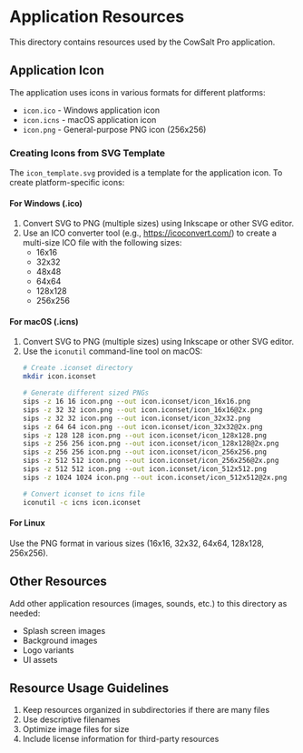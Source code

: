 # Application Resources

This directory contains resources used by the CowSalt Pro application.

## Application Icon

The application uses icons in various formats for different platforms:

- `icon.ico` - Windows application icon
- `icon.icns` - macOS application icon
- `icon.png` - General-purpose PNG icon (256x256)

### Creating Icons from SVG Template

The `icon_template.svg` provided is a template for the application icon. To create platform-specific icons:

#### For Windows (.ico)

1. Convert SVG to PNG (multiple sizes) using Inkscape or other SVG editor.
2. Use an ICO converter tool (e.g., https://icoconvert.com/) to create a multi-size ICO file with the following sizes:
   - 16x16
   - 32x32
   - 48x48
   - 64x64
   - 128x128
   - 256x256

#### For macOS (.icns)

1. Convert SVG to PNG (multiple sizes) using Inkscape or other SVG editor.
2. Use the `iconutil` command-line tool on macOS:
   ```bash
   # Create .iconset directory
   mkdir icon.iconset
   
   # Generate different sized PNGs
   sips -z 16 16 icon.png --out icon.iconset/icon_16x16.png
   sips -z 32 32 icon.png --out icon.iconset/icon_16x16@2x.png
   sips -z 32 32 icon.png --out icon.iconset/icon_32x32.png
   sips -z 64 64 icon.png --out icon.iconset/icon_32x32@2x.png
   sips -z 128 128 icon.png --out icon.iconset/icon_128x128.png
   sips -z 256 256 icon.png --out icon.iconset/icon_128x128@2x.png
   sips -z 256 256 icon.png --out icon.iconset/icon_256x256.png
   sips -z 512 512 icon.png --out icon.iconset/icon_256x256@2x.png
   sips -z 512 512 icon.png --out icon.iconset/icon_512x512.png
   sips -z 1024 1024 icon.png --out icon.iconset/icon_512x512@2x.png
   
   # Convert iconset to icns file
   iconutil -c icns icon.iconset
   ```

#### For Linux

Use the PNG format in various sizes (16x16, 32x32, 64x64, 128x128, 256x256).

## Other Resources

Add other application resources (images, sounds, etc.) to this directory as needed:

- Splash screen images
- Background images
- Logo variants
- UI assets

## Resource Usage Guidelines

1. Keep resources organized in subdirectories if there are many files
2. Use descriptive filenames
3. Optimize image files for size
4. Include license information for third-party resources 